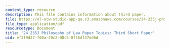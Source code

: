 ```yaml
---
content_type: resource
description: This file contains information about third paper.
file: https://ol-ocw-studio-app-qa.s3.amazonaws.com/courses/24-235j-philosophy-of-law-spring-2012/ef3f9d27f60a29c208c58f56df37ed6d_MIT24_235JS12_Thirdpaper.pdf
file_type: application/pdf
resourcetype: Document
title: '24.235J Philosophy of Law Paper Topics: Third Short Paper'
uid: ef3f9d27-f60a-29c2-08c5-8f56df37ed6d
---
```

